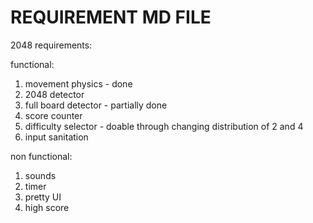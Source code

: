 # REQUIREMENT MD FILE

2048 requirements:

functional:
1) movement physics - done
2) 2048 detector 
3) full board detector - partially done
4) score counter
5) difficulty selector - doable through changing distribution of 2 and 4
6) input sanitation

non functional:
1) sounds
2) timer
3) pretty UI
4) high score

